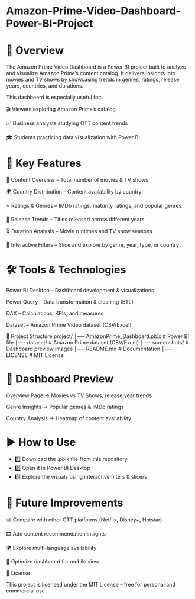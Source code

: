 # Amazon-Prime-Video-Dashboard-Power-BI-Project

# 📖 Overview

The Amazon Prime Video Dashboard is a Power BI project built to analyze and visualize Amazon Prime’s content catalog. It delivers insights into movies and TV shows by showcasing trends in genres, ratings, release years, countries, and durations.


This dashboard is especially useful for:

🎬 Viewers exploring Amazon Prime’s catalog

📈 Business analysts studying OTT content trends

🎓 Students practicing data visualization with Power BI

# 🚀 Key Features

📂 Content Overview – Total number of movies & TV shows

🌍 Country Distribution – Content availability by country

⭐ Ratings & Genres – IMDb ratings, maturity ratings, and popular genres

📅 Release Trends – Titles released across different years

⏳ Duration Analysis – Movie runtimes and TV show seasons

🔎 Interactive Filters – Slice and explore by genre, year, type, or country

# 🛠 Tools & Technologies

Power BI Desktop – Dashboard development & visualizations

Power Query – Data transformation & cleaning (ETL)

DAX – Calculations, KPIs, and measures

Dataset – Amazon Prime Video dataset (CSV/Excel)

📂 Project Structure project/ │── AmazonPrime_Dashboard.pbix # Power BI file
│── dataset/ # Amazon Prime dataset (CSV/Excel)
│── screenshots/ # Dashboard preview images
│── README.md # Documentation
│── LICENSE # MIT License

# 📸 Dashboard Preview

Overview Page → Movies vs TV Shows, release year trends

Genre Insights → Popular genres & IMDb ratings

Country Analysis → Heatmap of content availability

# ▶️ How to Use

* 1️⃣ Download the .pbix file from this repository 
* 2️⃣ Open it in Power BI Desktop 
* 3️⃣ Explore the visuals using interactive filters & slicers

# 🔮 Future Improvements

📊 Compare with other OTT platforms (Netflix, Disney+, Hotstar)

🎞 Add content recommendation insights

🌍 Explore multi-language availability

📱 Optimize dashboard for mobile view

📜 License

This project is licensed under the MIT License – free for personal and commercial use.
